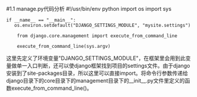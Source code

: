 #1.1 manage.py代码分析
    #!/usr/bin/env python
    import os
    import sys
    
    if __name__ == "__main__":
       os.environ.setdefault("DJANGO_SETTINGS_MODULE", "mysite.settings")
    
        from django.core.management import execute_from_command_line
    
        execute_from_command_line(sys.argv)

这里先定义了环境变量"DJANGO_SETTINGS_MODULE"，在框架里会用到此变量做单一入口判断，还可以使django框架找到项目的settings文件。由于django安装到了site-packages目录，所以这里可以直接import。将命令行参数传递给django目录下的core目录下的management目录下的__init__.py文件里定义的函数execute_from_command_line()。
